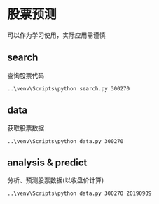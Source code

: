 # 股票预测
可以作为学习使用，实际应用需谨慎

## search
查询股票代码
```
..\venv\Scripts\python search.py 300270
```

## data
获取股票数据
```
..\venv\Scripts\python data.py 300270
```

## analysis & predict
分析、预测股票数据(以收盘价计算)
```
..\venv\Scripts\python data.py 300270 20190909
```